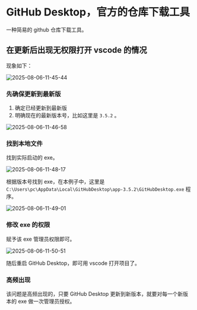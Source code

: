 # GitHub Desktop，官方的仓库下载工具

一种简易的 github 仓库下载工具。

## 在更新后出现无权限打开 vscode 的情况

现象如下：

![2025-08-06-11-45-44](https://gh-img-store.ruan-cat.com/img/2025-08-06-11-45-44.png)

### 先确保更新到最新版

1. 确定已经更新到最新版
2. 明确现在的最新版本号，比如这里是 `3.5.2` 。

![2025-08-06-11-46-58](https://gh-img-store.ruan-cat.com/img/2025-08-06-11-46-58.png)

### 找到本地文件

找到实际启动的 exe。

![2025-08-06-11-48-17](https://gh-img-store.ruan-cat.com/img/2025-08-06-11-48-17.png)

根据版本号找到 exe，在本例子中，这里是 `C:\Users\pc\AppData\Local\GitHubDesktop\app-3.5.2\GitHubDesktop.exe` 程序。

![2025-08-06-11-49-01](https://gh-img-store.ruan-cat.com/img/2025-08-06-11-49-01.png)

### 修改 exe 的权限

赋予该 exe 管理员权限即可。

![2025-08-06-11-50-51](https://gh-img-store.ruan-cat.com/img/2025-08-06-11-50-51.png)

随后重启 GitHub Desktop，即可用 vscode 打开项目了。

### 高频出现

该问题是高频出现的，只要 GitHub Desktop 更新到新版本，就要对每一个新版本的 exe 做一次管理员授权。
